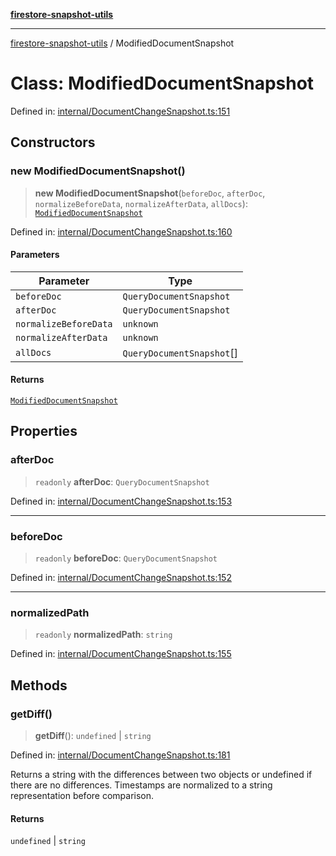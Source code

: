 [**firestore-snapshot-utils**](../README.md)

---

[firestore-snapshot-utils](../README.md) / ModifiedDocumentSnapshot

# Class: ModifiedDocumentSnapshot

Defined in: [internal/DocumentChangeSnapshot.ts:151](https://github.com/ericvera/firestore-snapshot-utils/blob/main/src/internal/DocumentChangeSnapshot.ts#L151)

## Constructors

### new ModifiedDocumentSnapshot()

> **new ModifiedDocumentSnapshot**(`beforeDoc`, `afterDoc`, `normalizeBeforeData`, `normalizeAfterData`, `allDocs`): [`ModifiedDocumentSnapshot`](ModifiedDocumentSnapshot.md)

Defined in: [internal/DocumentChangeSnapshot.ts:160](https://github.com/ericvera/firestore-snapshot-utils/blob/main/src/internal/DocumentChangeSnapshot.ts#L160)

#### Parameters

| Parameter             | Type                      |
| --------------------- | ------------------------- |
| `beforeDoc`           | `QueryDocumentSnapshot`   |
| `afterDoc`            | `QueryDocumentSnapshot`   |
| `normalizeBeforeData` | `unknown`                 |
| `normalizeAfterData`  | `unknown`                 |
| `allDocs`             | `QueryDocumentSnapshot`[] |

#### Returns

[`ModifiedDocumentSnapshot`](ModifiedDocumentSnapshot.md)

## Properties

### afterDoc

> `readonly` **afterDoc**: `QueryDocumentSnapshot`

Defined in: [internal/DocumentChangeSnapshot.ts:153](https://github.com/ericvera/firestore-snapshot-utils/blob/main/src/internal/DocumentChangeSnapshot.ts#L153)

---

### beforeDoc

> `readonly` **beforeDoc**: `QueryDocumentSnapshot`

Defined in: [internal/DocumentChangeSnapshot.ts:152](https://github.com/ericvera/firestore-snapshot-utils/blob/main/src/internal/DocumentChangeSnapshot.ts#L152)

---

### normalizedPath

> `readonly` **normalizedPath**: `string`

Defined in: [internal/DocumentChangeSnapshot.ts:155](https://github.com/ericvera/firestore-snapshot-utils/blob/main/src/internal/DocumentChangeSnapshot.ts#L155)

## Methods

### getDiff()

> **getDiff**(): `undefined` \| `string`

Defined in: [internal/DocumentChangeSnapshot.ts:181](https://github.com/ericvera/firestore-snapshot-utils/blob/main/src/internal/DocumentChangeSnapshot.ts#L181)

Returns a string with the differences between two objects or undefined if
there are no differences.
Timestamps are normalized to a string representation before comparison.

#### Returns

`undefined` \| `string`
